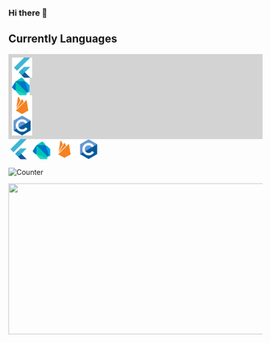### Hi there 👋

<h2>Currently Languages</h2>

<div class="container">
  <div 
  style="
  display:flex;
  flex-direction: column;
  flex-grow:1;
  background:lightgray;  
  min-width: 60%;
  justify-content:center;
  padding:0.5em;
  ">
    <img src="https://github.com/devicons/devicon/blob/master/icons/flutter/flutter-original.svg" title="Flutter"             alt="Flutter" width="40" height="40"/>
    <img src="https://github.com/devicons/devicon/blob/master/icons/dart/dart-original.svg" title="Dart"  alt="Dart"           width="35" height="35"/>
    <img src="https://github.com/devicons/devicon/blob/master/icons/firebase/firebase-plain.svg" title="Firebase"             alt="Firebase" width="40" height="40"/>
    <img src="https://github.com/devicons/devicon/blob/master/icons/c/c-original.svg" title="C" alt="C" width="40"             height="40"/>
  </div>
  <div>
    <img src="https://github.com/devicons/devicon/blob/master/icons/flutter/flutter-original.svg" title="Flutter"             alt="Flutter" width="40" height="40"/>&nbsp;
    <img src="https://github.com/devicons/devicon/blob/master/icons/dart/dart-original.svg" title="Dart"  alt="Dart"           width="35" height="35"/>&nbsp;
    <img src="https://github.com/devicons/devicon/blob/master/icons/firebase/firebase-plain.svg" title="Firebase"             alt="Firebase" width="40" height="40"/>&nbsp;
    <img src="https://github.com/devicons/devicon/blob/master/icons/c/c-original.svg" title="C" alt="C" width="40"             height="40"/>&nbsp;
  </div>
 </div>

![Counter](https://gpvc.arturio.dev/LuCXaDs)
<p align="center"><img src="https://media.giphy.com/media/dWesBcTLavkZuG35MI/giphy.gif" width="600" height="300"  /></p>
<!--
**LuCXaDs/lucxads** is a ✨ _special_ ✨ repository because its `README.md` (this file) appears on your GitHub profile.

Here are some ideas to get you started:

- 🔭 I’m currently working on ...
- 🌱 I’m currently learning ...
- 👯 I’m looking to collaborate on ...
- 🤔 I’m looking for help with ...
- 💬 Ask me about ...
- 📫 How to reach me: ...
- 😄 Pronouns: ...
- ⚡ Fun fact: ...
-->

